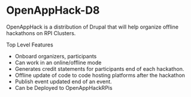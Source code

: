 # OpenAppHack-D8
OpenAppHack is a distribution of Drupal that will help organize offline hackathons on RPI Clusters.  

Top Level Features  
- Onboard organizers, participants 
- Can work in an online/offline mode 
- Generates credit statements for participants end of each hackathon. 
- Offline update of code to code hosting platforms after the hackathon 
- Publish event updated end of an event. 
- Can be Deployed to OpenAppHackRPis
